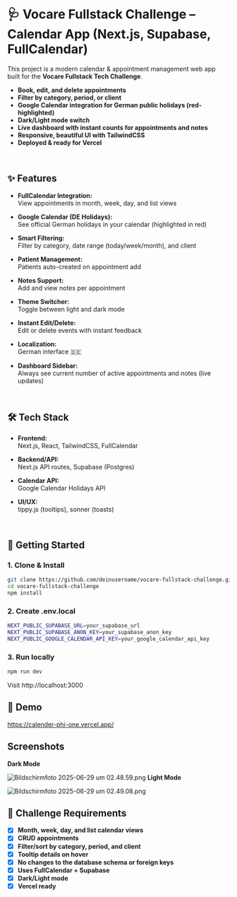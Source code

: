 # 🩺 Vocare Fullstack Challenge – Calendar App (Next.js, Supabase, FullCalendar)

This project is a modern calendar & appointment management web app built for the **Vocare Fullstack Tech Challenge**.

- **Book, edit, and delete appointments**
- **Filter by category, period, or client**
- **Google Calendar integration for German public holidays (red-highlighted)**
- **Dark/Light mode switch**
- **Live dashboard with instant counts for appointments and notes**
- **Responsive, beautiful UI with TailwindCSS**
- **Deployed & ready for Vercel**

<br/>

## ✨ Features

- **FullCalendar Integration:**  
  View appointments in month, week, day, and list views

- **Google Calendar (DE Holidays):**  
  See official German holidays in your calendar (highlighted in red)

- **Smart Filtering:**  
  Filter by category, date range (today/week/month), and client

- **Patient Management:**  
  Patients auto-created on appointment add

- **Notes Support:**  
  Add and view notes per appointment

- **Theme Switcher:**  
  Toggle between light and dark mode

- **Instant Edit/Delete:**  
  Edit or delete events with instant feedback

- **Localization:**  
  German interface 🇩🇪

- **Dashboard Sidebar:**  
  Always see current number of active appointments and notes (live updates)

<br/>

## 🛠️ Tech Stack

- **Frontend:**  
  Next.js, React, TailwindCSS, FullCalendar

- **Backend/API:**  
  Next.js API routes, Supabase (Postgres)

- **Calendar API:**  
  Google Calendar Holidays API

- **UI/UX:**  
  tippy.js (tooltips), sonner (toasts)

<br/>

## 🚀 Getting Started

### 1. Clone & Install

```bash
git clone https://github.com/deinusername/vocare-fullstack-challenge.git
cd vocare-fullstack-challenge
npm install
```

### 2. Create .env.local

```bash
NEXT_PUBLIC_SUPABASE_URL=your_supabase_url
NEXT_PUBLIC_SUPABASE_ANON_KEY=your_supabase_anon_key
NEXT_PUBLIC_GOOGLE_CALENDAR_API_KEY=your_google_calendar_api_key
```

### 3. Run locally

```bash
npm run dev
```
Visit http://localhost:3000


## 🏁 Demo
https://calender-phi-one.vercel.app/

## Screenshots

**Dark Mode**

![Bildschirmfoto 2025-06-29 um 02.48.59.png](../../Desktop/Bildschirmfoto%202025-06-29%20um%2002.48.59.png)
**Light Mode**

![Bildschirmfoto 2025-06-29 um 02.49.08.png](../../Desktop/Bildschirmfoto%202025-06-29%20um%2002.49.08.png)

## 📄 Challenge Requirements

- [x] **Month, week, day, and list calendar views**
- [x] **CRUD appointments**
- [x] **Filter/sort by category, period, and client**
- [x] **Tooltip details on hover**
- [x] **No changes to the database schema or foreign keys**
- [x] **Uses FullCalendar + Supabase**
- [x] **Dark/Light mode**
- [x] **Vercel ready**
